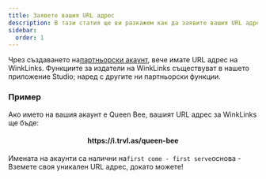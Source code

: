```yaml
---
title: Заявете вашия URL адрес
description: В тази статия ще ви разкажем как да заявите вашия URL адрес за WinkLinks.
sidebar:
  order: 1
---
```

Чрез създаването на[партньорски акаунт](/studio/what-is-studio), вече имате URL адрес на WinkLinks. Функциите за издатели на WinkLinks съществуват в нашето приложение Studio; наред с другите ни партньорски функции.

### Пример

Ако името на вашия акаунт е Queen Bee, вашият URL адрес за WinkLinks ще бъде:

<h4 align="center">https://i.trvl.as/queen-bee</h4>


Имената на акаунти са налични на`first come - first serve`основа - Вземете своя уникален URL адрес, докато можете!

